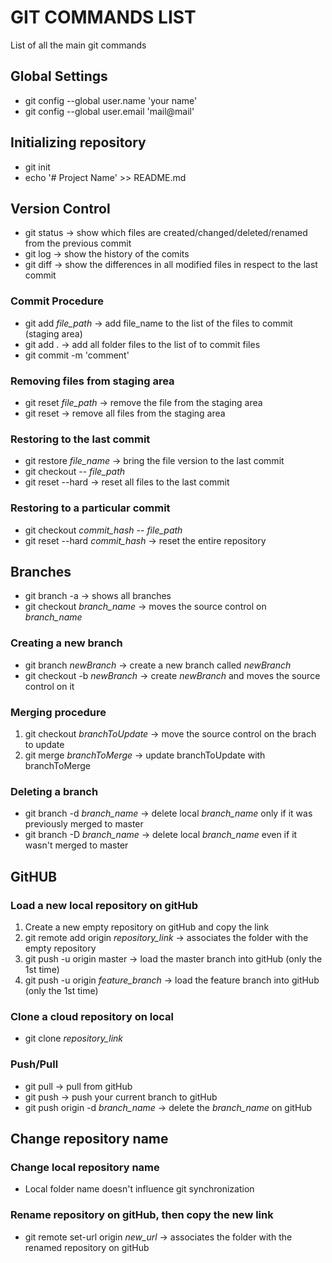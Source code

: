 # **GIT COMMANDS LIST**
List of all the main git commands

## **Global Settings**
- git config --global user.name 'your name'
- git config --global user.email 'mail@mail'

## **Initializing repository**
- git init
- echo '# Project Name' >> README.md
  
## **Version Control**
- git status -> show which files are created/changed/deleted/renamed from the previous commit
- git log -> show the history of the comits
- git diff -> show the differences in all modified files in respect to the last commit
### Commit Procedure
- git add *file_path* -> add file_name to the list of the files to commit (staging area)
- git add . -> add all folder files to the list of to commit files
- git commit -m 'comment'
### Removing files from staging area
- git reset *file_path* -> remove the file from the staging area
- git reset -> remove all files from the staging area
### Restoring to the last commit
- git restore *file_name* -> bring the file version to the last commit
- git checkout -- *file_path*
- git reset --hard -> reset all files to the last commit
### Restoring to a particular commit
- git checkout *commit_hash* -- *file_path*
- git reset --hard *commit_hash* -> reset the entire repository

## **Branches**
- git branch -a -> shows all branches
- git checkout *branch_name* -> moves the source control on *branch_name*
### Creating a new branch
- git branch *newBranch* -> create a new branch called *newBranch*
- git checkout -b *newBranch* -> create *newBranch* and moves the source control on it
### Merging procedure
1. git checkout *branchToUpdate* -> move the source control on the brach to update
2. git merge *branchToMerge* -> update branchToUpdate with branchToMerge
### Deleting a branch
- git branch -d *branch_name* -> delete local *branch_name* only if it was previously merged to master
- git branch -D *branch_name* -> delete local *branch_name* even if it wasn't merged to master

## **GitHUB**
### Load a new local repository on gitHub
1. Create a new empty repository on gitHub and copy the link
2. git remote add origin *repository_link* -> associates the folder with the empty repository
3. git push -u origin master -> load the master branch into gitHub (only the 1st time)
4. git push -u origin *feature_branch* -> load the feature branch into gitHub (only the 1st time)
### Clone a cloud repository on local
- git clone *repository_link*
### Push/Pull
- git pull -> pull from gitHub
- git push -> push your current branch to gitHub
- git push origin -d *branch_name* -> delete the *branch_name* on gitHub

## **Change repository name**
### Change local repository name
- Local folder name doesn't influence git synchronization
### Rename repository on gitHub, then copy the new link
- git remote set-url origin *new_url* -> associates the folder with the renamed repository on gitHub
